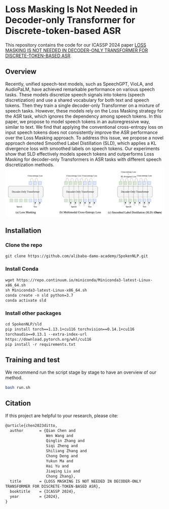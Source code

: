 # Loss Masking Is Not Needed in Decoder-only Transformer for Discrete-token-based ASR

This repository contains the code for our ICASSP 2024
paper [LOSS MASKING IS NOT NEEDED IN DECODER-ONLY TRANSFORMER FOR DISCRETE-TOKEN-BASED ASR](https://arxiv.org/abs/2311.04534).

## Overview

Recently, unified speech-text models, such as SpeechGPT, VioLA, and AudioPaLM, have achieved remarkable performance on various speech tasks. These models discretize speech signals into tokens (speech discretization) and use a shared vocabulary for both text and speech tokens. Then they train a single decoder-only Transformer on a mixture of speech tasks. However, these models rely on the Loss Masking strategy for the ASR task, which ignores the dependency among speech tokens. 
In this paper, we propose to model speech tokens in an autoregressive way, similar to text. We find that applying the conventional cross-entropy loss on input speech tokens does not consistently improve the ASR performance over the Loss Masking approach. To address this issue, we propose a novel approach denoted Smoothed Label Distillation (SLD), which applies a KL divergence loss with smoothed labels on speech tokens. Our experiments show that SLD effectively models speech tokens and outperforms Loss Masking for decoder-only Transformers in ASR tasks with different speech discretization methods.
![](figure/sld.png)

## Installation

### Clone the repo

```shell
git clone https://github.com/alibaba-damo-academy/SpokenNLP.git
```

### Install Conda

```shell
wget https://repo.continuum.io/miniconda/Miniconda3-latest-Linux-x86_64.sh
sh Miniconda3-latest-Linux-x86_64.sh
conda create -n sld python=3.7
conda activate sld
```

### Install other packages

```shell
cd SpokenNLP/sld
pip install torch==1.13.1+cu116 torchvision==0.14.1+cu116 torchaudio==0.13.1 --extra-index-url https://download.pytorch.org/whl/cu116
pip install -r requirements.txt
```

## Training and test

We recommend run the script stage by stage to have an overview of our method.

```bash
bash run.sh
```

## Citation

If this project are helpful to your research, please cite:

```shell
@article{chen2023ditto,
  author       = {Qian Chen and
                  Wen Wang and
                  Qinglin Zhang and
                  Siqi Zheng and
                  Shiliang Zhang and
                  Chong Deng and
                  Yukun Ma and
                  Hai Yu and
                  Jiaqing Liu and
                  Chong Zhang},
  title        = {LOSS MASKING IS NOT NEEDED IN DECODER-ONLY TRANSFORMER FOR DISCRETE-TOKEN-BASED ASR},
  booktitle    = {ICASSP 2024},
  year         = {2024},
}
```
